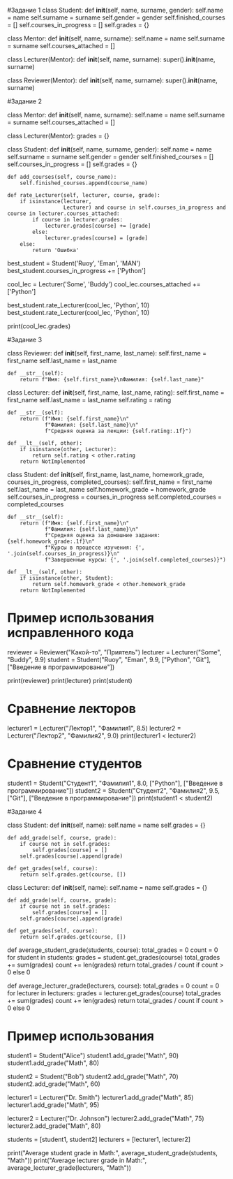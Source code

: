 #Задание 1
class Student:
    def __init__(self, name, surname, gender):
        self.name = name
        self.surname = surname
        self.gender = gender
        self.finished_courses = []
        self.courses_in_progress = []
        self.grades = {}

class Mentor:
    def __init__(self, name, surname):
        self.name = name
        self.surname = surname
        self.courses_attached = []

class Lecturer(Mentor):
    def __init__(self, name, surname):
        super().__init__(name, surname)

class Reviewer(Mentor):
    def __init__(self, name, surname):
        super().__init__(name, surname)

#Задание 2

class Mentor:
    def __init__(self, name, surname):
        self.name = name
        self.surname = surname
        self.courses_attached = []


class Lecturer(Mentor):
    grades = {}


class Student:
    def __init__(self, name, surname, gender):
        self.name = name
        self.surname = surname
        self.gender = gender
        self.finished_courses = []
        self.courses_in_progress = []
        self.grades = {}

    def add_courses(self, course_name):
        self.finished_courses.append(course_name)

    def rate_Lecturer(self, lecturer, course, grade):
        if isinstance(lecturer,
                      Lecturer) and course in self.courses_in_progress and course in lecturer.courses_attached:
            if course in lecturer.grades:
                lecturer.grades[course] += [grade]
            else:
                lecturer.grades[course] = [grade]
        else:
            return 'Ошибка'


best_student = Student('Ruoy', 'Eman', 'MAN')
best_student.courses_in_progress += ['Python']

cool_lec = Lecturer('Some', 'Buddy')
cool_lec.courses_attached += ['Python']

best_student.rate_Lecturer(cool_lec, 'Python', 10)
best_student.rate_Lecturer(cool_lec, 'Python', 10)

print(cool_lec.grades)


#Задание 3

class Reviewer:
    def __init__(self, first_name, last_name):
        self.first_name = first_name
        self.last_name = last_name

    def __str__(self):
        return f"Имя: {self.first_name}\nФамилия: {self.last_name}"

class Lecturer:
    def __init__(self, first_name, last_name, rating):
        self.first_name = first_name
        self.last_name = last_name
        self.rating = rating

    def __str__(self):
        return (f"Имя: {self.first_name}\n"
                f"Фамилия: {self.last_name}\n"
                f"Средняя оценка за лекции: {self.rating:.1f}")

    def __lt__(self, other):
        if isinstance(other, Lecturer):
            return self.rating < other.rating
        return NotImplemented

class Student:
    def __init__(self, first_name, last_name, homework_grade, courses_in_progress, completed_courses):
        self.first_name = first_name
        self.last_name = last_name
        self.homework_grade = homework_grade
        self.courses_in_progress = courses_in_progress
        self.completed_courses = completed_courses

    def __str__(self):
        return (f"Имя: {self.first_name}\n"
                f"Фамилия: {self.last_name}\n"
                f"Средняя оценка за домашние задания: {self.homework_grade:.1f}\n"
                f"Курсы в процессе изучения: {', '.join(self.courses_in_progress)}\n"
                f"Завершенные курсы: {', '.join(self.completed_courses)}")

    def __lt__(self, other):
        if isinstance(other, Student):
            return self.homework_grade < other.homework_grade
        return NotImplemented

# Пример использования исправленного кода
reviewer = Reviewer("Какой-то", "Приятель")
lecturer = Lecturer("Some", "Buddy", 9.9)
student = Student("Ruoy", "Eman", 9.9, ["Python", "Git"], ["Введение в программирование"])

print(reviewer)
print(lecturer)
print(student)

# Сравнение лекторов
lecturer1 = Lecturer("Лектор1", "Фамилия1", 8.5)
lecturer2 = Lecturer("Лектор2", "Фамилия2", 9.0)
print(lecturer1 < lecturer2)

# Сравнение студентов
student1 = Student("Студент1", "Фамилия1", 8.0, ["Python"], ["Введение в программирование"])
student2 = Student("Студент2", "Фамилия2", 9.5, ["Git"], ["Введение в программирование"])
print(student1 < student2)


#Задание 4

class Student:
    def __init__(self, name):
        self.name = name
        self.grades = {}

    def add_grade(self, course, grade):
        if course not in self.grades:
            self.grades[course] = []
        self.grades[course].append(grade)

    def get_grades(self, course):
        return self.grades.get(course, [])

class Lecturer:
    def __init__(self, name):
        self.name = name
        self.grades = {}

    def add_grade(self, course, grade):
        if course not in self.grades:
            self.grades[course] = []
        self.grades[course].append(grade)

    def get_grades(self, course):
        return self.grades.get(course, [])

def average_student_grade(students, course):
    total_grades = 0
    count = 0
    for student in students:
        grades = student.get_grades(course)
        total_grades += sum(grades)
        count += len(grades)
    return total_grades / count if count > 0 else 0

def average_lecturer_grade(lecturers, course):
    total_grades = 0
    count = 0
    for lecturer in lecturers:
        grades = lecturer.get_grades(course)
        total_grades += sum(grades)
        count += len(grades)
    return total_grades / count if count > 0 else 0

# Пример использования
student1 = Student("Alice")
student1.add_grade("Math", 90)
student1.add_grade("Math", 80)

student2 = Student("Bob")
student2.add_grade("Math", 70)
student2.add_grade("Math", 60)

lecturer1 = Lecturer("Dr. Smith")
lecturer1.add_grade("Math", 85)
lecturer1.add_grade("Math", 95)

lecturer2 = Lecturer("Dr. Johnson")
lecturer2.add_grade("Math", 75)
lecturer2.add_grade("Math", 80)

students = [student1, student2]
lecturers = [lecturer1, lecturer2]

print("Average student grade in Math:", average_student_grade(students, "Math"))
print("Average lecturer grade in Math:", average_lecturer_grade(lecturers, "Math"))

